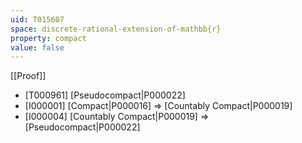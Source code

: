 ```yaml
---
uid: T015607
space: discrete-rational-extension-of-mathbb{r}
property: compact
value: false
---
```

[[Proof]]

* [T000961] [Pseudocompact|P000022]
* [I000001] [Compact|P000016] => [Countably Compact|P000019]
* [I000004] [Countably Compact|P000019] => [Pseudocompact|P000022]

